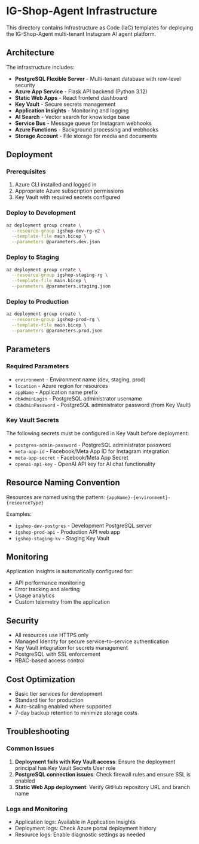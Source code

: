 # IG-Shop-Agent Infrastructure

This directory contains Infrastructure as Code (IaC) templates for deploying the IG-Shop-Agent multi-tenant Instagram AI agent platform.

## Architecture

The infrastructure includes:

- **PostgreSQL Flexible Server** - Multi-tenant database with row-level security
- **Azure App Service** - Flask API backend (Python 3.12)
- **Static Web Apps** - React frontend dashboard
- **Key Vault** - Secure secrets management
- **Application Insights** - Monitoring and logging
- **AI Search** - Vector search for knowledge base
- **Service Bus** - Message queue for Instagram webhooks
- **Azure Functions** - Background processing and webhooks
- **Storage Account** - File storage for media and documents

## Deployment

### Prerequisites

1. Azure CLI installed and logged in
2. Appropriate Azure subscription permissions
3. Key Vault with required secrets configured

### Deploy to Development

```bash
az deployment group create \
  --resource-group igshop-dev-rg-v2 \
  --template-file main.bicep \
  --parameters @parameters.dev.json
```

### Deploy to Staging

```bash
az deployment group create \
  --resource-group igshop-staging-rg \
  --template-file main.bicep \
  --parameters @parameters.staging.json
```

### Deploy to Production

```bash
az deployment group create \
  --resource-group igshop-prod-rg \
  --template-file main.bicep \
  --parameters @parameters.prod.json
```

## Parameters

### Required Parameters

- `environment` - Environment name (dev, staging, prod)
- `location` - Azure region for resources
- `appName` - Application name prefix
- `dbAdminLogin` - PostgreSQL administrator username
- `dbAdminPassword` - PostgreSQL administrator password (from Key Vault)

### Key Vault Secrets

The following secrets must be configured in Key Vault before deployment:

- `postgres-admin-password` - PostgreSQL administrator password
- `meta-app-id` - Facebook/Meta App ID for Instagram integration
- `meta-app-secret` - Facebook/Meta App Secret
- `openai-api-key` - OpenAI API key for AI chat functionality

## Resource Naming Convention

Resources are named using the pattern: `{appName}-{environment}-{resourceType}`

Examples:
- `igshop-dev-postgres` - Development PostgreSQL server
- `igshop-prod-api` - Production API web app
- `igshop-staging-kv` - Staging Key Vault

## Monitoring

Application Insights is automatically configured for:
- API performance monitoring
- Error tracking and alerting
- Usage analytics
- Custom telemetry from the application

## Security

- All resources use HTTPS only
- Managed Identity for secure service-to-service authentication
- Key Vault integration for secrets management
- PostgreSQL with SSL enforcement
- RBAC-based access control

## Cost Optimization

- Basic tier services for development
- Standard tier for production
- Auto-scaling enabled where supported
- 7-day backup retention to minimize storage costs

## Troubleshooting

### Common Issues

1. **Deployment fails with Key Vault access**: Ensure the deployment principal has Key Vault Secrets User role
2. **PostgreSQL connection issues**: Check firewall rules and ensure SSL is enabled
3. **Static Web App deployment**: Verify GitHub repository URL and branch name

### Logs and Monitoring

- Application logs: Available in Application Insights
- Deployment logs: Check Azure portal deployment history
- Resource logs: Enable diagnostic settings as needed 